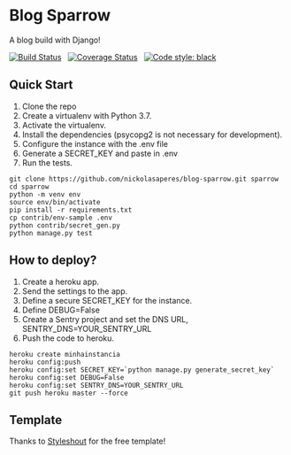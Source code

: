 # Blog Sparrow

A blog build with Django!

[![Build Status](https://travis-ci.com/nickolasaperes/blog-sparrow.svg?branch=master)](https://travis-ci.com/nickolasaperes/blog-sparrow) &nbsp; [![Coverage Status](https://coveralls.io/repos/github/nickolasaperes/blog-sparrow/badge.svg?branch=master)](https://coveralls.io/github/nickolasaperes/blog-sparrow?branch=master) &nbsp; [![Code style: black](https://img.shields.io/badge/code%20style-black-000000.svg)](https://github.com/psf/black)

## Quick Start

1. Clone the repo
2. Create a virtualenv with Python 3.7.
3. Activate the virtualenv.
4. Install the dependencies (psycopg2 is not necessary for development).
5. Configure the instance with the .env file
6. Generate a SECRET_KEY and paste in .env
7. Run the tests.

```console
git clone https://github.com/nickolasaperes/blog-sparrow.git sparrow
cd sparrow
python -m venv env
source env/bin/activate
pip install -r requirements.txt
cp contrib/env-sample .env
python contrib/secret_gen.py
python manage.py test
```

## How to deploy?

1. Create a heroku app.
2. Send the settings to the app.
3. Define a secure SECRET_KEY for the instance.
4. Define DEBUG=False
5. Create a Sentry project and set the DNS URL, SENTRY_DNS=YOUR_SENTRY_URL
6. Push the code to heroku.

```console
heroku create minhainstancia
heroku config:push
heroku config:set SECRET_KEY=`python manage.py generate_secret_key`
heroku config:set DEBUG=False
heroku config:set SENTRY_DNS=YOUR_SENTRY_URL
git push heroku master --force
```

## Template

Thanks to [Styleshout](https://www.styleshout.com/) for the free template!
